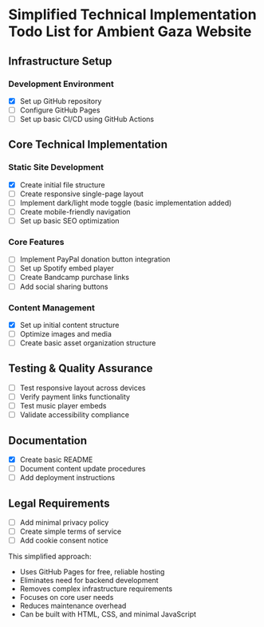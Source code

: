 # Simplified Technical Implementation Todo List for Ambient Gaza Website

## Infrastructure Setup

### Development Environment
- [x] Set up GitHub repository
- [ ] Configure GitHub Pages
- [ ] Set up basic CI/CD using GitHub Actions

## Core Technical Implementation

### Static Site Development
- [x] Create initial file structure
- [ ] Create responsive single-page layout
- [ ] Implement dark/light mode toggle (basic implementation added)
- [ ] Create mobile-friendly navigation
- [ ] Set up basic SEO optimization

### Core Features
- [ ] Implement PayPal donation button integration
- [ ] Set up Spotify embed player
- [ ] Create Bandcamp purchase links
- [ ] Add social sharing buttons

### Content Management
- [x] Set up initial content structure
- [ ] Optimize images and media
- [ ] Create basic asset organization structure

## Testing & Quality Assurance
- [ ] Test responsive layout across devices
- [ ] Verify payment links functionality
- [ ] Test music player embeds
- [ ] Validate accessibility compliance

## Documentation
- [x] Create basic README
- [ ] Document content update procedures
- [ ] Add deployment instructions

## Legal Requirements
- [ ] Add minimal privacy policy
- [ ] Create simple terms of service
- [ ] Add cookie consent notice

This simplified approach:
- Uses GitHub Pages for free, reliable hosting
- Eliminates need for backend development
- Removes complex infrastructure requirements
- Focuses on core user needs
- Reduces maintenance overhead
- Can be built with HTML, CSS, and minimal JavaScript 